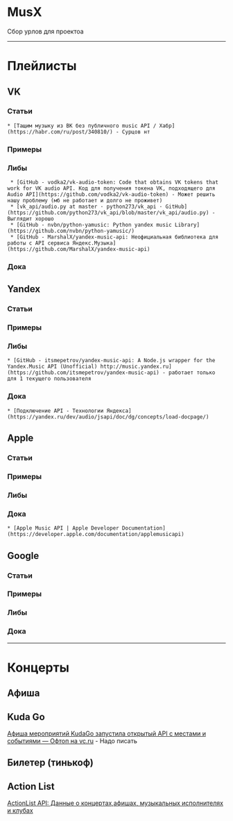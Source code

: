 # MusX
Сбор урлов для проектоа

----
# Плейлисты
## VK
### Статьи
	* [Тащим музыку из ВК без публичного music API / Хабр](https://habr.com/ru/post/340810/) - Сурцов нт
### Примеры
### Либы
	 * [GitHub - vodka2/vk-audio-token: Code that obtains VK tokens that work for VK audio API. Код для получения токена VK, подходящего для Audio API](https://github.com/vodka2/vk-audio-token) - Может решить нашу проблему (мб не работает и долго не проживет)
	 * [vk_api/audio.py at master · python273/vk_api · GitHub](https://github.com/python273/vk_api/blob/master/vk_api/audio.py) - Выглядит хорошо
	 * [GitHub - nvbn/python-yamusic: Python yandex music Library](https://github.com/nvbn/python-yamusic/)
	 * [GitHub - MarshalX/yandex-music-api: Неофициальная библиотека для работы с API сервиса Яндекс.Музыка](https://github.com/MarshalX/yandex-music-api)
### Дока

## Yandex
### Статьи
### Примеры
### Либы
	* [GitHub - itsmepetrov/yandex-music-api: A Node.js wrapper for the Yandex.Music API (Unofficial) http://music.yandex.ru](https://github.com/itsmepetrov/yandex-music-api) - работает только для 1 текущего пользователя
### Дока
	* [Подключение API - Технологии Яндекса](https://yandex.ru/dev/audio/jsapi/doc/dg/concepts/load-docpage/)

## Apple
### Статьи
### Примеры
### Либы
### Дока
	* [Apple Music API | Apple Developer Documentation](https://developer.apple.com/documentation/applemusicapi)

## Google
### Статьи
### Примеры
### Либы
### Дока

---
# Концерты
## Афиша
## Kuda Go
[Афиша мероприятий KudaGo запустила открытый API c местами и событиями — Офтоп на vc.ru](https://vc.ru/flood/9813-kudago-api) - Надо писать
## Билетер (тинькоф)
## Action List
[ActionList API: Данные о концертах,афишах, музыкальных исполнителях и клубах](http://api.actionlist.ru/)
